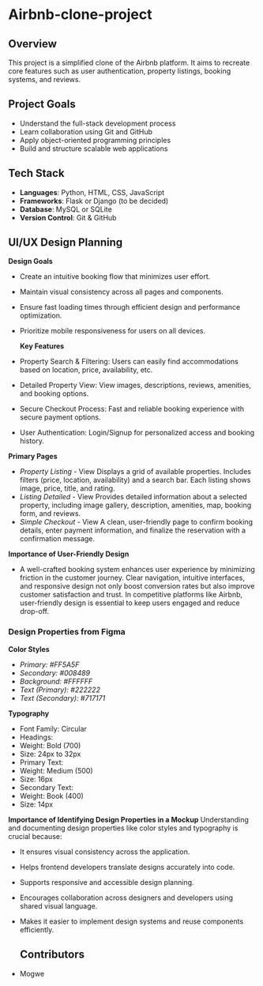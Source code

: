 # Airbnb-clone-project

## Overview
This project is a simplified clone of the Airbnb platform. It aims to recreate core features such as user authentication, property listings, booking systems, and reviews.

## Project Goals
- Understand the full-stack development process
- Learn collaboration using Git and GitHub
- Apply object-oriented programming principles
- Build and structure scalable web applications

## Tech Stack
- **Languages**: Python, HTML, CSS, JavaScript
- **Frameworks**: Flask or Django (to be decided)
- **Database**: MySQL or SQLite
- **Version Control**: Git & GitHub

## UI/UX Design Planning
 **Design Goals**
- Create an intuitive booking flow that minimizes user effort.

- Maintain visual consistency across all pages and components.

- Ensure fast loading times through efficient design and performance optimization.

- Prioritize mobile responsiveness for users on all devices.

  **Key Features**
- Property Search & Filtering: Users can easily find accommodations based on location, price, availability, etc.

- Detailed Property View: View images, descriptions, reviews, amenities, and booking options.

- Secure Checkout Process: Fast and reliable booking experience with secure payment options.

- User Authentication: Login/Signup for personalized access and booking history.

 **Primary Pages**

- *Property Listing* - View	Displays a grid of available properties. Includes filters (price, location, availability) and a search bar. Each listing shows image, price, title, and rating.
- *Listing Detailed* - View	Provides detailed information about a selected property, including image gallery, description, amenities, map, booking form, and reviews.
- *Simple Checkout* - View A clean, user-friendly page to confirm booking details, enter payment information, and finalize the reservation with a confirmation message.

**Importance of User-Friendly Design**
- A well-crafted booking system enhances user experience by minimizing friction in the customer journey. Clear navigation, intuitive interfaces, and responsive design not only boost conversion rates but also improve customer satisfaction and trust. In competitive platforms like Airbnb, user-friendly design is essential to keep users engaged and reduce drop-off.

 ### Design Properties from Figma
**Color Styles**
- *Primary: #FF5A5F*
- *Secondary: #008489*
- *Background: #FFFFFF*
- *Text (Primary): #222222*
- *Text (Secondary): #717171*

**Typography**
- Font Family: Circular
- Headings:
- Weight: Bold (700)
- Size: 24px to 32px
- Primary Text:
- Weight: Medium (500)
- Size: 16px
- Secondary Text:
- Weight: Book (400)
- Size: 14px

**Importance of Identifying Design Properties in a Mockup**
Understanding and documenting design properties like color styles and typography is crucial because:
- It ensures visual consistency across the application.
- Helps frontend developers translate designs accurately into code.
- Supports responsive and accessible design planning.
- Encourages collaboration across designers and developers using shared visual language.
- Makes it easier to implement design systems and reuse components efficiently.

 



  ## Contributors
- Mogwe
